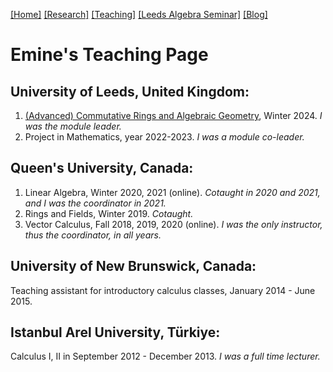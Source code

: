 [[Home]](https://emine-yildirim.github.io/) 
[[Research]](https://emine-yildirim.github.io/Research.html) 
[[Teaching]](https://emine-yildirim.github.io/teaching.html)
[[Leeds Algebra Seminar]](https://emine-yildirim.github.io/Leeds_Seminars_2023-24.html)
[[Blog]](http://yildirimemine.tumblr.com/)

# Emine's Teaching Page


## University of Leeds, United Kingdom:

1. [(Advanced) Commutative Rings and Algebraic Geometry](https://emine-yildirim.github.io/teaching24), Winter 2024. *I was the module leader.*
2. Project in Mathematics, year 2022-2023. *I was a module co-leader.*

## Queen's University, Canada:

1. Linear Algebra, Winter 2020, 2021 (online). *Cotaught in 2020 and 2021, and I was the coordinator in 2021.*
2. Rings and Fields, Winter 2019. *Cotaught.*
3. Vector Calculus, Fall 2018, 2019, 2020 (online). *I was the only instructor, thus the coordinator, in all years.*
   
## University of New Brunswick, Canada:

Teaching assistant for introductory calculus classes, January 2014 - June 2015.

## Istanbul Arel University, Türkiye:

Calculus I, II in September 2012 - December 2013. *I was a full time lecturer.*





